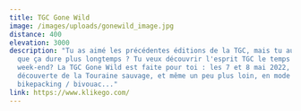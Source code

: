 ```yaml
---
title: TGC Gone Wild
image: /images/uploads/gonewild_image.jpg
distance: 400
elevation: 3000
description: "Tu as aimé les précédentes éditions de la TGC, mais tu aurais aimé
  que ça dure plus longtemps ? Tu veux découvrir l'esprit TGC le temps d'un
  week-end? La TGC Gone Wild est faite pour toi : les 7 et 8 mai 2022, pars à la
  découverte de la Touraine sauvage, et même un peu plus loin, en mode
  bikepacking / bivouac..."
link: https://www.klikego.com/
---
```

